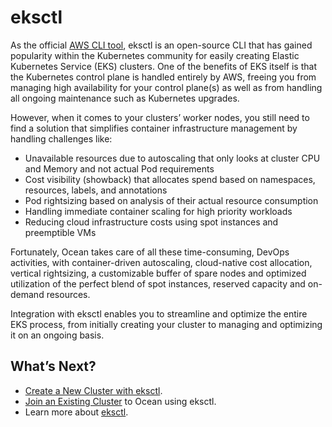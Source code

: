 # eksctl

As the official [AWS CLI tool](https://aws.amazon.com/blogs/opensource/eksctl-eks-cli/), eksctl is an open-source CLI that has gained popularity within the Kubernetes community for easily creating Elastic Kubernetes Service (EKS) clusters. One of the benefits of EKS itself is that the Kubernetes control plane is handled entirely by AWS, freeing you from managing high availability for your control plane(s) as well as from handling all ongoing maintenance such as Kubernetes upgrades.

However, when it comes to your clusters’ worker nodes, you still need to find a solution that simplifies container infrastructure management by handling challenges like:

- Unavailable resources due to autoscaling that only looks at cluster CPU and Memory and not actual Pod requirements
- Cost visibility (showback) that allocates spend based on namespaces, resources, labels, and annotations
- Pod rightsizing based on analysis of their actual resource consumption
- Handling immediate container scaling for high priority workloads
- Reducing cloud infrastructure costs using spot instances and preemptible VMs

Fortunately, Ocean takes care of all these time-consuming, DevOps activities, with container-driven autoscaling, cloud-native cost allocation, vertical rightsizing, a customizable buffer of spare nodes and optimized utilization of the perfect blend of spot instances, reserved capacity and on-demand resources.

Integration with eksctl enables you to streamline and optimize the entire EKS process, from initially creating your cluster to managing and optimizing it on an ongoing basis.

## What’s Next?

- [Create a New Cluster with eksctl](ocean/tools-and-integrations/eksctl/create-a-new-cluster-with-eksctl.md).
- [Join an Existing Cluster](ocean/tools-and-integrations/eksctl/join-an-existing-cluster.md) to Ocean using eksctl.
- Learn more about [eksctl](https://github.com/spotinst/weaveworks-eksctl).
